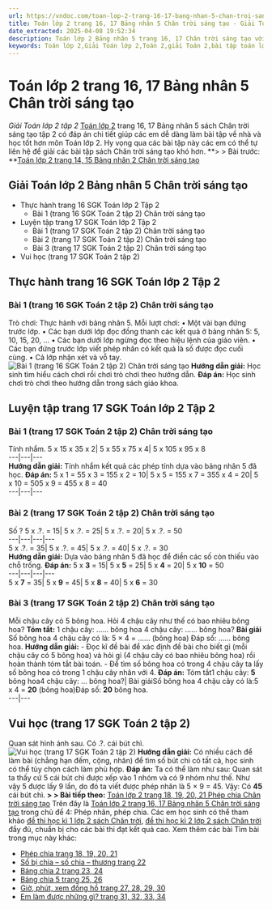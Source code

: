 ```yaml
---
url: https://vndoc.com/toan-lop-2-trang-16-17-bang-nhan-5-chan-troi-sang-tao-257528
title: Toán lớp 2 trang 16, 17 Bảng nhân 5 Chân trời sáng tạo - Giải Toán lớp 2 tập 2 - VnDoc.com
date_extracted: 2025-04-08 19:52:34
description: Toán lớp 2 Bảng nhân 5 trang 16, 17 Chân trời sáng tạo với lời giải hay, chi tiết sẽ giúp học sinh dễ dàng làm bài tập Toán lớp 2 tập 2 tốt hơn.
keywords: Toán lớp 2,Giải Toán lớp 2,Toán 2,giải Toán 2,bài tập toán lớp 2,toan lop 2,toán lớp 2 tập 2,toán 2 tập 2,học toán lớp 2,toán lớp 2 sách Chân trời,toán lớp 2 chân trời sáng tạo,Sách giáo khoa lớp 2 Chân trời sáng tạo,Toán lớp 2 trang 16 chân trời sáng tạo,Toán lớp 2 trang 17 chân trời sáng tạo tập 2,Toán lớp 2 trang 16 tập 2,Toán lớp 2 trang 16 17 Bảng nhân 5 Chân trời sáng tạo
---
```


# Toán lớp 2 trang 16, 17 Bảng nhân 5 Chân trời sáng tạo
 _Giải Toán lớp 2 tập 2_
[Toán lớp 2](<https://vndoc.com/toan-lop-2-sach-chan-troi-sang-tao>) trang 16, 17 Bảng nhân 5 sách Chân trời sáng tạo tập 2 có đáp án chi tiết giúp các em dễ dàng làm bài tập về nhà và học tốt hơn môn Toán lớp 2. Hy vọng qua các bài tập này các em có thể tự liên hệ để giải các bài tập sách Chân trời sáng tạo khó hơn.
**> > Bài trước: **[Toán lớp 2 trang 14, 15 Bảng nhân 2 Chân trời sáng tạo](<https://vndoc.com/toan-lop-2-trang-14-15-bang-nhan-2-chan-troi-sang-tao-257527>)
## Giải Toán lớp 2 Bảng nhân 5 Chân trời sáng tạo
  * Thực hành trang 16 SGK Toán lớp 2 Tập 2 
    * Bài 1 \(trang 16 SGK Toán 2 tập 2\) Chân trời sáng tạo
  * Luyện tập trang 17 SGK Toán lớp 2 Tập 2 
    * Bài 1 \(trang 17 SGK Toán 2 tập 2\) Chân trời sáng tạo
    * Bài 2 \(trang 17 SGK Toán 2 tập 2\) Chân trời sáng tạo
    * Bài 3 \(trang 17 SGK Toán 2 tập 2\) Chân trời sáng tạo
  * Vui học \(trang 17 SGK Toán 2 tập 2\)

## **Thực hành trang 16 SGK Toán lớp 2 Tập 2**
### Bài 1 \(trang 16 SGK Toán 2 tập 2\) Chân trời sáng tạo
Trò chơi: Thực hành với bảng nhân 5.
Mỗi lượt chơi:
• Một vài bạn đứng trước lớp.
• Các bạn dưới lớp đọc đồng thanh các kết quả ở bảng nhân 5: 5, 10, 15, 20, ...
• Các bạn dưới lớp ngừng đọc theo hiệu lệnh của giáo viên.
• Các bạn đứng trước lớp viết phép nhân có kết quả là số được đọc cuối cùng.
• Cả lớp nhận xét và vỗ tay.
![Bài 1 \(trang 16 SGK Toán 2 tập 2\) Chân trời sáng tạo](https://i.vdoc.vn/data/image/2022/02/26/toan-lop-2-trang-16-17-1.jpg)
**Hướng dẫn giải:**
Học sinh tìm hiểu cách chơi rồi chơi trò chơi theo hướng dẫn.
**Đáp án:**
Học sinh chơi trò chơi theo hướng dẫn trong sách giáo khoa.
## **Luyện tập trang 17 SGK Toán lớp 2 Tập 2**
### Bài 1 \(trang 17 SGK Toán 2 tập 2\) Chân trời sáng tạo
Tính nhẩm.
5 x 15 x 35 x 2| 5 x 55 x 75 x 4| 5 x 105 x 95 x 8  
---|---|---  
**Hướng dẫn giải:**
Tính nhẩm kết quả các phép tính dựa vào bảng nhân 5 đã học.
**Đáp án:**
5 x 1 = 55 x 3 = 155 x 2 = 10| 5 x 5 = 155 x 7 = 355 x 4 = 20| 5 x 10 = 505 x 9 = 455 x 8 = 40  
---|---|---  
### Bài 2 \(trang 17 SGK Toán 2 tập 2\) Chân trời sáng tạo
Số ?
5 x .?. = 15| 5 x .?. = 25| 5 x .?. = 20| 5 x .?. = 50  
---|---|---|---  
5 x .?. = 35| 5 x .?. = 45| 5 x .?. = 40| 5 x .?. = 30  
**Hướng dẫn giải:**
Dựa vào bảng nhân 5 đã học để điền các số còn thiếu vào chỗ trống.
**Đáp án:**
5 x **3** = 15| 5 x **5** = 25| 5 x **4** = 20| 5 x **10** = 50  
---|---|---|---  
5 x **7** = 35| 5 x **9** = 45| 5 x **8** = 40| 5 x **6** = 30  
### Bài 3 \(trang 17 SGK Toán 2 tập 2\) Chân trời sáng tạo
Mỗi chậu cây có 5 bông hoa. Hỏi 4 chậu cây như thế có bao nhiêu bông hoa?
**Tóm tắt:**
1 chậu cây: …… bông hoa
4 chậu cây: …… bông hoa?
**Bài giải**
Số bông hoa 4 chậu cây có là:
5 × 4 = …… \(bông hoa\)
Đáp số: …… bông hoa.
**Hướng dẫn giải:**
\- Đọc kĩ đề bài để xác định đề bài cho biết gì \(mỗi chậu cây có 5 bông hoa\) và hỏi gì \(4 chậu cây có bao nhiêu bông hoa\) rồi hoàn thành tóm tắt bài toán.
\- Để tìm số bông hoa có trong 4 chậu cây ta lấy số bông hoa có trong 1 chậu cây nhân với 4.
**Đáp án:**
Tóm tắt1 chậu cây: **5** bông hoa4 chậu cây: … bông hoa?| Bài giảiSố bông hoa 4 chậu cây có là:5 x 4 = **20** \(bông hoa\)Đáp số: **20** bông hoa.  
---|---  
## Vui học \(trang 17 SGK Toán 2 tập 2\)
Quan sát hình ảnh sau.
Có .?. cái bút chì.
![Vui học \(trang 17 SGK Toán 2 tập 2\)](https://i.vdoc.vn/data/image/2022/02/26/toan-lop-2-trang-16-17-2.jpg)
**Hướng dẫn giải:**
Có nhiều cách để làm bài \(chẳng hạn đếm, cộng, nhân\) để tìm số bút chì có tất cả, học sinh có thể tùy chọn cách làm phù hợp.
**Đáp án:**
Ta có thể làm như sau:
Quan sát ta thấy cứ 5 cái bút chì được xếp vào 1 nhóm và có 9 nhóm như thế. Như vậy 5 được lấy 9 lần, do đó ta viết được phép nhân là 5 × 9 = 45.
Vậy: Có **45** cái bút chì.
**> > Bài tiếp theo:** [Toán lớp 2 trang 18, 19, 20, 21 Phép chia Chân trời sáng tạo](<https://vndoc.com/toan-lop-2-trang-18-19-20-21-phep-chia-chan-troi-sang-tao-257552>)
Trên đây là [Toán lớp 2 trang 16, 17 Bảng nhân 5 Chân trời sáng tạo](<https://vndoc.com/toan-lop-2-trang-16-17-bang-nhan-5-chan-troi-sang-tao-257528>) trong chủ đề 4: Phép nhân, phép chia. Các em học sinh có thể tham khảo [đề thi học kì 1 lớp 2 sách Chân trời](<https://vndoc.com/de-thi-hoc-ki-1-lop2>), [đề thi học kì 2 lớp 2 sách Chân trời](<https://vndoc.com/de-thi-hoc-ki-2-lop2>) đầy đủ, chuẩn bị cho các bài thi đạt kết quả cao.
Xem thêm các bài Tìm bài trong mục này khác:
  * [Phép chia trang 18, 19, 20, 21](</toan-lop-2-trang-18-19-20-21-phep-chia-chan-troi-sang-tao-257552>)
  * [Số bị chia – số chia – thương trang 22](</toan-lop-2-trang-22-so-bi-chia-so-chia-thuong-chan-troi-sang-tao-257553>)
  * [Bảng chia 2 trang 23, 24](</toan-lop-2-trang-23-24-bang-chia-2-chan-troi-sang-tao-257555>)
  * [Bảng chia 5 trang 25, 26](</toan-lop-2-trang-25-26-bang-chia-5-chan-troi-sang-tao-257557>)
  * [Giờ, phút, xem đồng hồ trang 27, 28, 29, 30](</toan-lop-2-trang-27-28-29-30-gio-phut-xem-dong-ho-chan-troi-sang-tao-257559>)
  * [Em làm được những gì? trang 31, 32, 33, 34](</toan-lop-2-trang-31-32-33-34-em-lam-duoc-nhung-gi-chan-troi-sang-tao-257649>)

